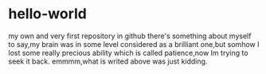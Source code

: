 # hello-world
my own and very first repository in github
there's something about myself to say,my brain was in some level considered as a brilliant one,but somhow I lost some really precious ability which is called patience,now Im trying to seek it back.
emmmm,what is writed above was just kidding.
